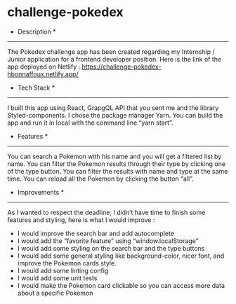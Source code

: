 # challenge-pokedex



* Description *
-------------------

The Pokedex challenge app has been created regarding my Internship / Junior application for a frontend developer position.
Here is the link of the app deployed on Netlify : https://challenge-pokedex-hbonnaffoux.netlify.app/

* Tech Stack *
-------------------

I built this app using React, GrapgQL API that you sent me and the library Styled-components. 
I chose the package manager Yarn. You can build the app and run it in local with the command line “yarn start”.

* Features *
-------------------

You can search a Pokemon with his name and you will get a filtered list by name.
You can filter the Pokemon results through their type by clicking one of the type button.
You can filter the results with name and type at the same time.
You can reload all the Pokemon by clicking the button “all”.

* Improvements * 
-------------------

As I wanted to respect the deadline, I didn’t have time to finish some features and styling, here is what I would improve : 
- I would improve the search bar and add autocomplete 
- I would add the “favorite feature” using “window.localStorage”
- I would add some styling on the search bar and the type buttons
- I would add some general styling like background-color, nicer font, and improve the Pokemon cards style. 
- I would add some linting config
- I would add some unit tests
- I would make the Pokemon card clickable so you can access more data about a specific Pokemon
